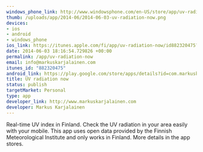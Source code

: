 ```yaml
--- 
windows_phone_link: http://www.windowsphone.com/en-US/store/app/uv-radiation-now/55caa454-3666-42a2-855f-8f777df59f71
thumb: /uploads/app/2014-06/2014-06-03-uv-radiation-now.png
devices: 
- ios
- android
- windows_phone
ios_link: https://itunes.apple.com/fi/app/uv-radiation-now/id882320475?ls=1&mt=8
date: 2014-06-03 18:16:54.729826 +00:00
permalink: /app/uv-radiation-now
email: info@markuskarjalainen.com
itunes_id: "882320475"
android_link: https://play.google.com/store/apps/details?id=com.markuskarjalainen.uvtracker
title: UV radiation now
status: publish
targetMarket: Personal
type: app
developer_link: http://www.markuskarjalainen.com
developer: Markus Karjalainen
---
```


Real-time UV index in Finland. Check the UV radiation in your area easily with your mobile. This app uses open data provided by the Finnish Meteorological Institute and only works in Finland. More details in the app stores.
